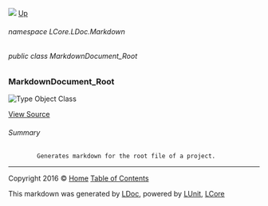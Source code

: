 ![](Content/LDoc-banner-small.png "")
[Up](docs/LDoc.md)

###### namespace LCore.LDoc.Markdown

###### public class MarkdownDocument_Root

### MarkdownDocument_Root

 ![Type Object Class](http://b.repl.ca/v1/Type-Object%20Class-blue.png "")



[View Source](Markdown/Generators/MarkdownDocument_Root.cs#L)

###### Summary

            Generates markdown for the root file of a project.
            



---

Copyright 2016 &copy; [Home](../README.md) [Table of Contents](../TableOfContents.md)

This markdown was generated by [LDoc](https://github.com/CodeSingularity/LDoc), powered by [LUnit](https://github.com/CodeSingularity/LUnit), [LCore](https://github.com/CodeSingularity/LCore)

